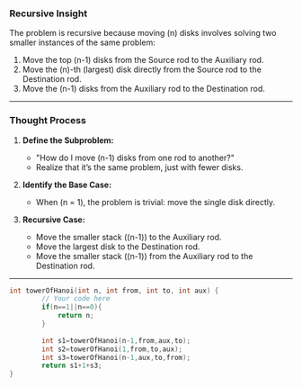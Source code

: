 ### **Recursive Insight**
The problem is recursive because moving \(n\) disks involves solving two smaller instances of the same problem:
1. Move the top \(n-1\) disks from the Source rod to the Auxiliary rod.
2. Move the \(n\)-th (largest) disk directly from the Source rod to the Destination rod.
3. Move the \(n-1\) disks from the Auxiliary rod to the Destination rod.

---

### **Thought Process**
1. **Define the Subproblem:**
   - "How do I move \(n-1\) disks from one rod to another?"
   - Realize that it’s the same problem, just with fewer disks.

2. **Identify the Base Case:**
   - When \(n = 1\), the problem is trivial: move the single disk directly.

3. **Recursive Case:**
   - Move the smaller stack (\(n-1\)) to the Auxiliary rod.
   - Move the largest disk to the Destination rod.
   - Move the smaller stack (\(n-1\)) from the Auxiliary rod to the Destination rod.

---

```C++
int towerOfHanoi(int n, int from, int to, int aux) {
        // Your code here
        if(n==1||n==0){
            return n;
        }
        
        int s1=towerOfHanoi(n-1,from,aux,to);
        int s2=towerOfHanoi(1,from,to,aux);
        int s3=towerOfHanoi(n-1,aux,to,from);
        return s1+1+s3;
}
```